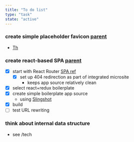 ```yaml
---
title: "To do list"
type: "task"
state: "active"
---
```


### create simple placeholder favicon [parent](user-story/user-can-view-a-thinkope)
+ [Th](https://favicon.io/favicon-generator/?t=Th&ff=ABeeZee&fs=70&fc=%23FFFFFF&b=rounded&bc=%23888)

### create react-based SPA [parent](user-story/user-can-view-a-thinkope)
+ [X] start with React Router
[SPA ref](https://github.com/rafgraph/spa-github-pages)
    + [X] set up 404 redirection as part of integrated microsite
        + keeps app source relatively clean
+ [X] select react+redux boilerplate
+ [X] create simple boilerplate app source
    + using [Slingshot](https://github.com/coryhouse/react-slingshot)
+ [X] build
+ [ ] test URL rewriting

### think about internal data structure
+ see /tech
